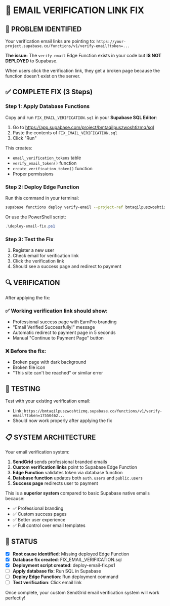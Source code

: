 # 🔧 EMAIL VERIFICATION LINK FIX

## 🚨 PROBLEM IDENTIFIED
Your verification email links are pointing to: `https://your-project.supabase.co/functions/v1/verify-email?token=...`

**The issue:** The `verify-email` Edge Function exists in your code but **IS NOT DEPLOYED** to Supabase.

When users click the verification link, they get a broken page because the function doesn't exist on the server.

## ✅ COMPLETE FIX (3 Steps)

### Step 1: Apply Database Functions
Copy and run `FIX_EMAIL_VERIFICATION.sql` in your **Supabase SQL Editor**:

1. Go to https://app.supabase.com/project/bmtaqilpuszwoshtizmq/sql
2. Paste the contents of `FIX_EMAIL_VERIFICATION.sql`
3. Click "Run"

This creates:
- `email_verification_tokens` table
- `verify_email_token()` function
- `create_verification_token()` function
- Proper permissions

### Step 2: Deploy Edge Function
Run this command in your terminal:

```bash
supabase functions deploy verify-email --project-ref bmtaqilpuszwoshtizmq
```

Or use the PowerShell script:
```powershell
.\deploy-email-fix.ps1
```

### Step 3: Test the Fix
1. Register a new user
2. Check email for verification link
3. Click the verification link
4. Should see a success page and redirect to payment

## 🔍 VERIFICATION

After applying the fix:

### ✅ Working verification link should show:
- Professional success page with EarnPro branding
- "Email Verified Successfully!" message  
- Automatic redirect to payment page in 5 seconds
- Manual "Continue to Payment Page" button

### ❌ Before the fix:
- Broken page with dark background
- Broken file icon
- "This site can't be reached" or similar error

## 🧪 TESTING

Test with your existing verification email:
- Link: `https://bmtaqilpuszwoshtizmq.supabase.co/functions/v1/verify-email?token=17550462...`
- Should now work properly after applying the fix

## 📋 SYSTEM ARCHITECTURE

Your email verification system:
1. **SendGrid** sends professional branded emails
2. **Custom verification links** point to Supabase Edge Function
3. **Edge Function** validates token via database function
4. **Database function** updates both `auth.users` and `public.users`
5. **Success page** redirects user to payment

This is a **superior system** compared to basic Supabase native emails because:
- ✅ Professional branding
- ✅ Custom success pages
- ✅ Better user experience
- ✅ Full control over email templates

## 🚀 STATUS

- [x] **Root cause identified**: Missing deployed Edge Function
- [x] **Database fix created**: FIX_EMAIL_VERIFICATION.sql
- [x] **Deployment script created**: deploy-email-fix.ps1
- [ ] **Apply database fix**: Run SQL in Supabase
- [ ] **Deploy Edge Function**: Run deployment command
- [ ] **Test verification**: Click email link

Once complete, your custom SendGrid email verification system will work perfectly!
